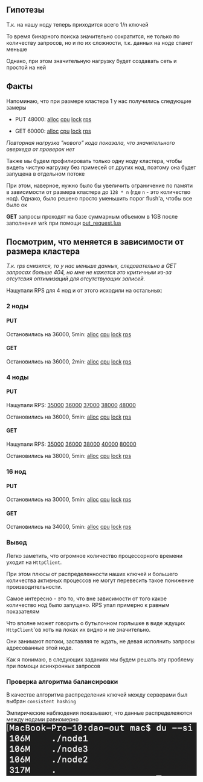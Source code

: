 ## Гипотезы

Т.к. на нашу ноду теперь приходится всего 1/n ключей

То время бинарного поиска значительно сократится, не только по количеству запросов,
но и по их сложности, т.к. данных на ноде станет меньше

Однако, при этом значительную нагрузку будет создавать сеть и простой на ней

## Факты

Напоминаю, что при размере кластера 1 у нас получились следующие замеры
* PUT 48000:
  [alloc](html%2Fstage3%2Fcluster_1_put_alloc.html)
  [cpu](html%2Fstage3%2Fcluster_1_put_cpu.html)
  [lock](html%2Fstage3%2Fcluster_1_put_lock.html)
  [rps](html%2Fstage3%2Fcluster_1_put_wrk.txt)

* GET 60000:
[alloc](html%2Fstage3%2Fcluster_1_get_alloc.html)
[cpu](html%2Fstage3%2Fcluster_1_get_cpu.html)
[lock](html%2Fstage3%2Fcluster_1_get_lock.html)
[rps](html%2Fstage3%2Fcluster_1_get_wrk.txt)

*Повторная нагрузка "нового" кода показала, что значительного оверхеда от проверок нет*

Также мы будем профилировать только одну ноду кластера, чтобы видеть чистую нагрузку без примесей от других нод, поэтому она будет запущена в отдельном потоке

При этом, наверное, нужно было бы увеличить ограничение по памяти в зависимости от размера кластера до `128 * n` (где `n` - это количество нод).
Однако, было решено просто уменьшить порог flush'а, чтобы все было ок

**GET** запросы проходят на базе суммарным объемом в 1GB после заполнения wrk при помощи [put_request.lua](scripts%2Flua%2Fput_request.lua)

## Посмотрим, что меняется в зависимости от размера кластера

*Т.к. rps снизился, то у нас меньше данных, следовательно в GET запросах больше 404, но мне не кажется это критичным из-за отсутсвия оптимизаций для отсутствующих записей.*


Нащупали RPS для 4 нод и от этого исходили на остальных:

### 2 ноды

#### PUT

Остановились на 36000, 5min: 
[alloc](html/stage3/cluster_2_stable_put_36000_alloc.html)
 [cpu](html/stage3/cluster_2_stable_put_36000_cpu.html)
 [lock](html/stage3/cluster_2_stable_put_36000_lock.html)
 [rps](html/stage3/cluster_2_stable_put_36000_wrk.txt)


#### GET
Остановились на 36000, 2min: 
 [alloc](html/stage3/cluster_2_get_stable_40000_alloc.html)
 [cpu](html/stage3/cluster_2_get_stable_40000_cpu.html)
 [lock](html/stage3/cluster_2_get_stable_40000_lock.html)
 [rps](html/stage3/cluster_2_get_stable_40000_wrk.txt)
 
### 4 ноды

#### PUT

Нащупали RPS: 
[35000](html/stage3/cluster_4_put_35000_wrk.txt)
[36000](html/stage3/cluster_4_put_36000_wrk.txt)
[37000](html/stage3/cluster_4_put_37000_wrk.txt)
[38000](html/stage3/cluster_4_put_38000_wrk.txt)
[48000](html/stage3/cluster_4_put_48000_wrk.txt)

Остановились на 36000, 5min: [alloc](html/stage3/cluster_4_stable_put_36000_alloc.html)
[cpu](html/stage3/cluster_4_stable_put_36000_cpu.html)
[lock](html/stage3/cluster_4_stable_put_36000_lock.html)
[rps](html/stage3/cluster_4_stable_put_36000_wrk.txt)

#### GET
Нащупали RPS: 
 [35000](html/stage3/cluster_4_get_35000_wrk.txt)
 [36000](html/stage3/cluster_4_get_36000_wrk.txt)
 [38000](html/stage3/cluster_4_get_38000_wrk.txt)
 [40000](html/stage3/cluster_4_get_40000_wrk.txt)
 [80000](html/stage3/cluster_4_get_80000_wrk.txt)

Остановились на 38000, 5min: 
[alloc](html/stage3/cluster_4_stable_get_38000_alloc.html)
[cpu](html/stage3/cluster_4_stable_get_38000_cpu.html)
[lock](html/stage3/cluster_4_stable_get_38000_lock.html)
[rps](html/stage3/cluster_4_stable_get_38000_wrk.txt) 

### 16 нод

#### PUT
Остановились на 30000, 5min:
[alloc](html/stage3/cluster_16_stable_put_30000_alloc.html)
[cpu](html/stage3/cluster_16_stable_put_30000_cpu.html)
[lock](html/stage3/cluster_16_stable_put_30000_lock.html)
[rps](html/stage3/cluster_16_stable_put_30000_wrk.txt)

#### GET

Остановились на 34000, 5min:
 [alloc](html/stage3/cluster_16_stable_get_34000_alloc.html)
 [cpu](html/stage3/cluster_16_stable_get_34000_cpu.html)
 [lock](html/stage3/cluster_16_stable_get_34000_lock.html)
 [rps](html/stage3/cluster_16_stable_get_34000_wrk.txt)

### Вывод
Легко заметить, что огромное количество процессорного времени уходит на `HttpClient`.

При этом плюсы от распределенности наших ключей и большего количества активных процессов не могут перевесить такое понижение производительности.

Самое интересно - это то, что вне зависимости от того какое количество нод было запущено. RPS упал примерно к равным показателям

Что вполне может говорить о бутылочном горлышке в виде ждущих `HttpClient`'ов хоть на локах их видно и не значительно.

Они занимают потоки, заставляя те ждать, не девая исполнить запросы адресованные этой ноде.

Как я понимаю, в следующих заданиях мы будем решать эту проблему при помощи асинхронных запросов

### Проверка алгоритма балансировки

В качестве алгоритма распределения ключей между серверами был выбран `consistent hashing`

Эмпирические наблюдения показывают, что данные распределеяются между нодами равномерно
![stage3_balancer.png](imgs%2Fstage3_balancer.png)